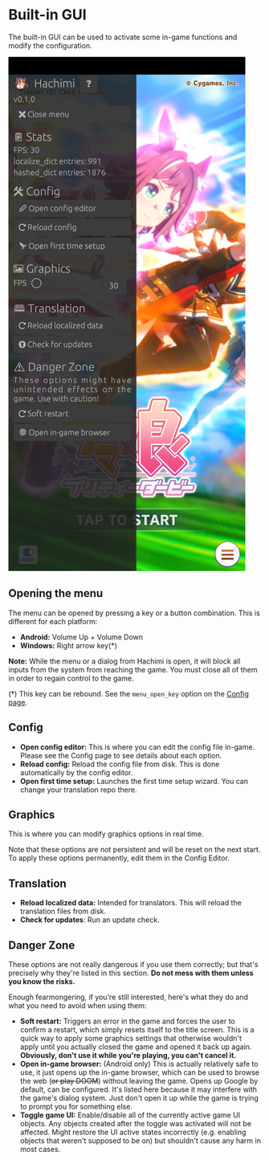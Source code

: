 # Built-in GUI
The built-in GUI can be used to activate some in-game functions and modify the configuration.

![GUI screenshot](/assets/built-in-gui.jpg)

## Opening the menu
The menu can be opened by pressing a key or a button combination. This is different for each platform:
- **Android:** Volume Up + Volume Down
- **Windows:** Right arrow key(\*)

**Note:** While the menu or a dialog from Hachimi is open, it will block all inputs from the system from reaching the game. You must close all of them in order to regain control to the game.

(\*) This key can be rebound. See the `menu_open_key` option on the [Config page](/docs/config).

## Config
- **Open config editor:** This is where you can edit the config file in-game. Please see the Config page to see details about each option.
- **Reload config:** Reload the config file from disk. This is done automatically by the config editor.
- **Open first time setup:** Launches the first time setup wizard. You can change your translation repo there.

## Graphics
This is where you can modify graphics options in real time.

Note that these options are not persistent and will be reset on the next start. To apply these options permanently, edit them in the Config Editor.

## Translation
- **Reload localized data:** Intended for translators. This will reload the translation files from disk.
- **Check for updates**: Run an update check.

## Danger Zone
These options are not really dangerous if you use them correctly; but that's precisely why they're listed in this section. **Do not mess with them unless you know the risks.**

Enough fearmongering, if you're still interested, here's what they do and what you need to avoid when using them:

- **Soft restart:** Triggers an error in the game and forces the user to confirm a restart, which simply resets itself to the title screen. This is a quick way to apply some graphics settings that otherwise wouldn't apply until you actually closed the game and opened it back up again. **Obviously, don't use it while you're playing, you can't cancel it.**
- **Open in-game browser:** (Android only) This is actually relatively safe to use, it just opens up the in-game browser, which can be used to browse the web (~~or play DOOM~~) without leaving the game. Opens up Google by default, can be configured. It's listed here because it may interfere with the game's dialog system. Just don't open it up while the game is trying to prompt you for something else.
- **Toggle game UI:** Enable/disable all of the currently active game UI objects. Any objects created after the toggle was activated will not be affected. Might restore the UI active states incorrectly (e.g. enabling objects that weren't supposed to be on) but shouldn't cause any harm in most cases.